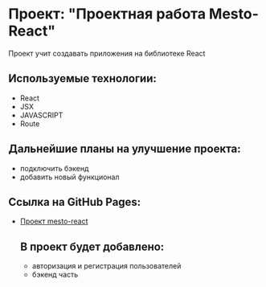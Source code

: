 # Проект: "Проектная работа Mesto-React"

Проект учит создавать приложения на библиотеке React

## Используемые технологии:

- React
- JSX
- JAVASCRIPT
- Route

## Дальнейшие планы на улучшение проекта:

- подключить бэкенд
- добавить новый функционал

## Ссылка на GitHub Pages: 

- [Проект mesto-react](https://tatianamil.github.io/mesto-react/)

  ## В проект будет добавлено:
  - авторизация и регистрация пользователей
  - бэкенд часть
